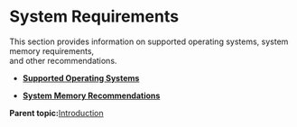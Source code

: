 # System Requirements

This section provides information on supported operating systems, system memory requirements,<br /> and other recommendations.

-   **[Supported Operating Systems](GUID-9EA57F86-44CC-43C1-82B0-44824C038B9B.md)**  

-   **[System Memory Recommendations](GUID-CF1C78F7-EB62-49CA-B862-62C52E1A3270.md)**  


**Parent topic:**[Introduction](GUID-64E61866-F7FF-4455-B2D0-2D79015C9E18.md)

